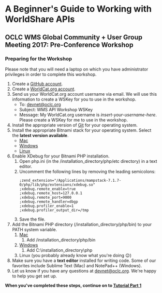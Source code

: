 # A Beginner's Guide to Working with WorldShare APIs
## OCLC WMS Global Community + User Group Meeting 2017: Pre-Conference Workshop
### Preparing for the Workshop

Please note that you will need a laptop on which you have administrator privileges in order to complete this workshop.

1. Create a [GitHub account](https://github.com/).
2. Create a [WorldCat.org account](https://worldcat.org/config/CreateAccountWizard.do).
3. Send us your WorldCat.org account username via email. We will use this information to create a WSKey for you to use in the workshop.
	* To: [devnet@oclc.org](mailto:devnet@oclc.org)
	* Subject: WMS API Workshop WSKey
	* Message: My WorldCat.org username is *insert-your-username-here*. Please create a WSKey for me to use in the workshop.
4. Install the appropriate version of [Git](https://git-scm.com/downloads) for your operating system.
5. Install the appropriate Bitnami stack for your operating system. Select the **latest version available**.
	* [Mac](https://bitnami.com/stack/mamp)
	* [Windows](https://bitnami.com/stack/wamp)
	* [Linux](https://bitnami.com/stack/lamp)
6. Enable XDebug for your Bitnami PHP installation.
	1. Open php.ini (in the /installation_directory/php/etc directory) in a text editor.
	2. Uncomment the following lines by removing the leading semicolons:
		```
		;zend_extension="/Applications/mampstack-7.1.7-0/php/lib/php/extensions/xdebug.so"
		;xdebug.remote_enable=true
		;xdebug.remote_host=127.0.0.1
		;xdebug.remote_port=9000
		;xdebug.remote_handler=dbgp
		;xdebug.profiler_enable=1
		;xdebug.profiler_output_dir=/tmp
		```
	3. Save the file.
7. Add the Bitnami PHP directory (/installation_directory/php/bin) to your PATH system variable.
	1. [Mac](https://stackoverflow.com/questions/30461201/how-do-i-edit-path-bash-profile-on-osx)
		1. Add /installation_directory/php/bin
	2. [Windows](https://www.howtogeek.com/118594/how-to-edit-your-system-path-for-easy-command-line-access/)
		1. Add C:\installation_directory\php
	3. Linux (you probably already know what you're doing :wink:)
8. Make sure you have a **text editor** installed for writing code. Some of our favorites include Sublime Text (Mac) and NotePad++ (Windows).
9. Let us know if you have any questions at [devnet@oclc.org](mailto:devnet@oclc.org). We're happy to help you get set up.

**When you've completed these steps, continue on to [Tutorial Part 1](tutorial-01.md)**